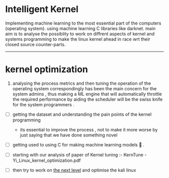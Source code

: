 # Intelligent Kernel
Implementing machine learning  to the most essential part of the computers (operating system). using machine learning C libraries like darknet. main aim is to analyse the possiblity to  work on diffrent aspects of  kernel and systems programming to make the linux kernel ahead in race wrt their closed source counter-parts.

----------------
# kernel optimization

1.  analysing the process metrics and then tuning the operation of the operating system correspondingly has been the main concern  for the  system admins , thus making a ML engine that will automatically throttle the required performance  by  aiding the scheduler will be the swiss knife for the  system programmers .
  - [ ]  getting the dataset and understanding the pain points of the kernel programming <br>
        -  its essential to improve the process , not to make it more worse by just saying that we have done something novel
  
  - [ ]  getting used to using C  for making machine learning models 🤣 . 
  
  - [ ] starting with our analysis of paper of Kernel tuning :- KernTune - Yi_Linux_kernel_optimization.pdf
  
  - [ ] then try to work on [the next level](https://docs.kali.org/development/recompiling-the-kali-linux-kernel) and optimise         the kali linux
  
  
